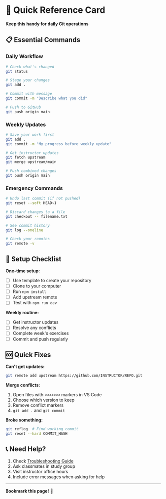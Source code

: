 # 🚀 Quick Reference Card

**Keep this handy for daily Git operations**

## 📋 Essential Commands

### Daily Workflow
```bash
# Check what's changed
git status

# Stage your changes
git add .

# Commit with message
git commit -m "Describe what you did"

# Push to GitHub
git push origin main
```

### Weekly Updates
```bash
# Save your work first
git add .
git commit -m "My progress before weekly update"

# Get instructor updates
git fetch upstream
git merge upstream/main

# Push combined changes
git push origin main
```

### Emergency Commands
```bash
# Undo last commit (if not pushed)
git reset --soft HEAD~1

# Discard changes to a file
git checkout -- filename.txt

# See commit history
git log --oneline

# Check your remotes
git remote -v
```

## 🔧 Setup Checklist

**One-time setup:**
- [ ] Use template to create your repository
- [ ] Clone to your computer
- [ ] Run `npm install`
- [ ] Add upstream remote
- [ ] Test with `npm run dev`

**Weekly routine:**
- [ ] Get instructor updates
- [ ] Resolve any conflicts
- [ ] Complete week's exercises
- [ ] Commit and push regularly

## 🆘 Quick Fixes

**Can't get updates:**
```bash
git remote add upstream https://github.com/INSTRUCTOR/REPO.git
```

**Merge conflicts:**
1. Open files with `<<<<<<<` markers in VS Code
2. Choose which version to keep
3. Remove conflict markers
4. `git add .` and `git commit`

**Broke something:**
```bash
git reflog  # Find working commit
git reset --hard COMMIT_HASH
```

## 📞 Need Help?

1. Check [Troubleshooting Guide](TROUBLESHOOTING_GUIDE.md)
2. Ask classmates in study group
3. Visit instructor office hours
4. Include error messages when asking for help

---
**Bookmark this page!** 🔖